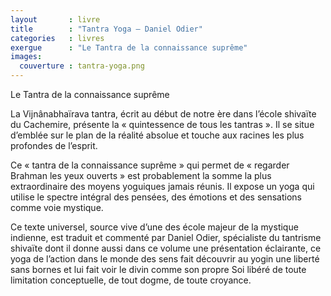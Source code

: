 ```yaml
---
layout       : livre
title        : "Tantra Yoga – Daniel Odier"
categories   : livres
exergue      : "Le Tantra de la connaissance suprême"
images:
  couverture : tantra-yoga.png
---
```


Le Tantra de la connaissance suprême

<!-- ![couverture](../../../../images-livres/tantra-yoga.png ) -->

La Vijnânabhaïrava tantra, écrit au début de notre ère dans l’école shivaïte du Cachemire, présente la « quintessence de tous les tantras ». Il se situe d’emblée sur le plan de la réalité absolue et touche aux racines les plus profondes de l’esprit.

Ce « tantra de la connaissance suprême » qui permet de « regarder Brahman les yeux ouverts » est probablement la somme la plus extraordinaire des moyens yoguiques jamais réunis. Il expose un yoga qui utilise le spectre intégral des pensées, des émotions et des sensations comme voie mystique.

Ce texte universel, source vive d’une des école majeur de la mystique indienne, est traduit et commenté par Daniel Odier, spécialiste du tantrisme shivaïte dont il donne aussi dans ce volume une présentation éclairante, ce yoga de l’action dans le monde des sens fait découvrir au yogin une liberté sans bornes et lui fait voir le divin comme son propre Soi libéré de toute limitation conceptuelle, de tout dogme, de toute croyance.
